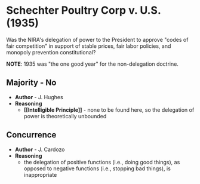 # Schechter Poultry Corp v. U.S. (1935)
Was the NIRA's delegation of power to the President to approve "codes of fair competition" in support of stable prices, fair labor policies, and monopoly prevention constitutional?

**NOTE**: 1935 was "the one good year" for the non-delegation doctrine.

## Majority - No
* **Author** - J. Hughes
* **Reasoning**
	* **[[Intelligible Principle]]** - none to be found here, so the delegation of power is theoretically unbounded

## Concurrence
* **Author** - J. Cardozo
* **Reasoning**
	* the delegation of positive functions (i.e., doing good things), as opposed to negative functions (i.e., stopping bad things), is inappropriate